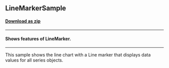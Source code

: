 ## LineMarkerSample
#### [Download as zip](https://grapecity.github.io/DownGit/#/home?url=https://github.com/GrapeCity/ComponentOne-WPF-Samples/tree/master/NET_462/FlexChart/CS/LineMarker)
____
#### Shows features of LineMarker.
____
This sample shows the line chart with a Line marker that displays data values for all series objects.
